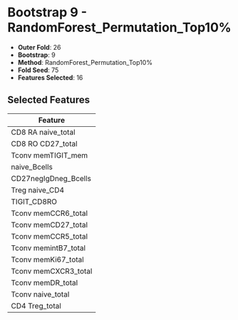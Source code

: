 # Bootstrap 9 - RandomForest_Permutation_Top10%

- **Outer Fold**: 26
- **Bootstrap**: 9
- **Method**: RandomForest_Permutation_Top10%
- **Fold Seed**: 75
- **Features Selected**: 16

## Selected Features

| Feature |
|---------|
| CD8 RA naive_total |
| CD8 RO CD27_total |
| Tconv memTIGIT_mem |
| naive_Bcells |
| CD27negIgDneg_Bcells |
| Treg naive_CD4 |
| TIGIT_CD8RO |
| Tconv memCCR6_total |
| Tconv memCD27_total |
| Tconv memCCR5_total |
| Tconv memintB7_total |
| Tconv memKi67_total |
| Tconv memCXCR3_total |
| Tconv memDR_total |
| Tconv naive_total |
| CD4 Treg_total |
